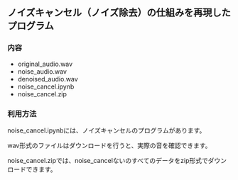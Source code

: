## ノイズキャンセル（ノイズ除去）の仕組みを再現したプログラム

### 内容
- original_audio.wav
- noise_audio.wav 
- denoised_audio.wav
- noise_cancel.ipynb
- noise_cancel.zip

### 利用方法
noise_cancel.ipynbには、ノイズキャンセルのプログラムがあります。

wav形式のファイルはダウンロードを行うと、実際の音を確認できます。

noise_cancel.zipでは、noise_cancelないのすべてのデータをzip形式でダウンロードできます。

